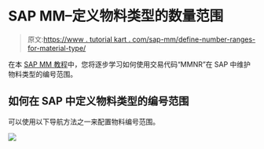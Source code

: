# SAP MM–定义物料类型的数量范围

> 原文:[https://www . tutorial kart . com/sap-mm/define-number-ranges-for-material-type/](https://www.tutorialkart.com/sap-mm/define-number-ranges-for-material-type/)

在本 [SAP MM 教程](https://www.tutorialkart.com/sap-mm/sap-mm-material-management-training-tutorial/)中，您将逐步学习如何使用交易代码“MMNR”在 SAP 中维护物料类型的编号范围。

## 如何在 SAP 中定义物料类型的编号范围

可以使用以下导航方法之一来配置物料编号范围。

[![](../Images/925da31b32d6bc3827932f6c8afb11bb.png)](https://www.tutorialkart.com/)